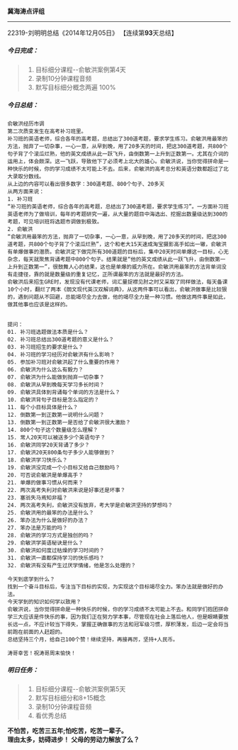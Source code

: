 **冀海涛点评组**

------

22319-刘明明总结《2014年12月05日》
【连续第**93**天总结】

##### __今日完成：__
>1. 目标细分课程--俞敏洪案例第4天
>2. 录制10分钟课程音频
>3. 默写目标细分概念两遍 100%

##### __今日总结：__
	俞敏洪经历市调
	第二次质变发生在高考补习班里。
	补习班的英语老师，综合各年的高考题，总结出了300道考题，要求学生练习。俞敏洪用最笨的方法，抛弃了一切杂事，一心一意，从早到晚，用了20多天的时间，把这300道考题，共800个句子背了个滚瓜烂熟，他的英文成绩从此一跃飞升，由倒数第一上升到正数第一。尤其在介词的运用上，体会颇深。这一飞跃，导致他下了必须考上北大的雄心。俞敏洪说，当你觉得拼命是一种快乐的时候，你的学习成绩不太可能上不去。后来，俞敏洪的高考总分和英语分数都超过了北大录取分数线。
	从上边的内容可以看出很多数字：300道考题、800个句子、20多天
	从两方面来说：
	1. 补习班
	“补习班的英语老师，综合各年的高考题，总结出了300道考题，要求学生练习”。一方面补习班英语老师为了做培训，每年的考题研究一遍，从大量的题目中海选出、挖掘出数量级达到300的考题，可见培训班将选题市调做到极致。
	2. 俞敏洪
	“俞敏洪用最笨的方法，抛弃了一切杂事，一心一意，从早到晚，用了20多天的时间，把这300道考题，共800个句子背了个滚瓜烂熟”，这个和老大15天速成淘宝摄影高手如出一辙，俞敏洪有单爆做事的潜质。俞敏洪定下做完所有300道题的目标后，集中20天时间单爆这一目标，心无杂念，每天就聚焦背诵考题中800个句子。结果就是“他的英文成绩从此一跃飞升，由倒数第一上升到正数第一”，很鼓舞人心的结果，这也是单爆的威力所在。俞敏洪用最笨的方法背单词没有走捷径，靠的就是数量级的重复记忆，正所谓最笨的方法就是最好的方法。
	俞敏洪后来招生GRE时，发现没有代课老师，词汇量捉襟见肘之时又采取了同样做法，每天备课10个小时，翻烂了两本《朗文现代英汉双解词典》，从这两件事可以看出，俞敏洪做事是比较狠的，遇到问题从不回避，总能竭尽全力去做，他的竭尽全力是一种习惯。他做这两件事是如此，做其他事也应该是这样的。
	
	
	提问：
	01. 补习班选题做法本质是什么？
	02. 补习班总结出300道考题的意义是什么？
	03. 补习班招生的要求是什么？
	04. 补习班的学习经历对俞敏洪有什么影响？
	05. 参加补习班对俞敏洪起了什么重要的作用？
	06. 俞敏洪为什么这么有毅力？
	07. 俞敏洪为什么能做到抛弃一切杂事？
	08. 俞敏洪从早到晚每天学习多长时间？
	09. 俞敏洪具体到背诵每个单词的方法是什么？
	10. 俞敏洪背句子目标是怎么指定的？
	11. 每个小目标具体是什么？
	12. 倒数第一到正数第一说明什么问题？
	13. 倒数第一到正数第一是否给了俞敏洪很大激励？
	14. 800个句子这个数量级怎么理解？
	15. 常人20天可以被送多少个英语句子？
	16. 俞敏洪同学20天背诵了多少？
	17. 俞敏洪20天800条句子多少人能够做到？
	18. 俞敏洪学习快乐么？
	19. 俞敏洪没完成一个小目标又给自己鼓励吗？
	20. 可否说俞敏洪是单爆高手？
	21. 单爆的做事习惯从何而来？
	22. 两次高考失利对俞敏洪来说是好事还是坏事？
	23. 塞翁失马焉知非福？
	24. 两次高考失利，俞敏洪没有放弃，考大学是俞敏洪坚持的梦想吗？
	25. 俞敏洪用的最笨的办法是什么？
	26. 笨办法为什么是做好的办法？
	27. 笨办法是万能的吗？
	28. 俞敏洪的学习方式是独创的吗？
	29. 俞敏洪学英语秘诀是什么？
	30. 俞敏洪如何度过枯燥的学习时间的？
	31. 俞敏洪一直都保持学习的快乐感吗？
	32. 俞敏洪有没有产生过厌学情绪，他是怎么处理的？
	
	今天到底学到什么？
	找到一个奋斗目标后，专注当下目标的实现，为实现这个目标竭尽全力。笨办法就是做好的办法。
    今天学到的知识如何学以致用？
	俞敏洪说，当你觉得拼命是一种快乐的时候，你的学习成绩不太可能上不去。和同学们抱团拼命学三大应该是件快乐的事，因为我们正在努力学本事，尽管现在社会上落后他人，但是眼睛要放长远一点，不应计较当下得失，掌握正确做事的方法和冠军级习惯，厚积薄发，后边一定会将当前跑在前面的人赶超的。
	总结坚持三个月，给自己100个赞！继续坚持，再接再厉，坚持+人民币。
	
    涛哥幸苦！祝涛哥周末愉快！
##### __明日任务：__
>1. 目标细分课程--俞敏洪案例第5天
>2. 默写目标细分和8+15概念
>3. 录制10分钟课程音频
>4. 看优秀总结

**不怕苦，吃苦三五年;怕吃苦，吃苦一辈子。**  
**理由太多，妨碍进步！**
**父母的劳动力解放了么？**